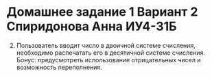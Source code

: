 # Домашнее задание 1 Вариант 2 Спиридонова Анна ИУ4-31Б
2. Пользователь вводит число в двоичной системе счисления, необходимо распечатать его в десятичной системе счисления.
Бонус: предусмотреть использование отрицательных чисел и возможность переполнения.

